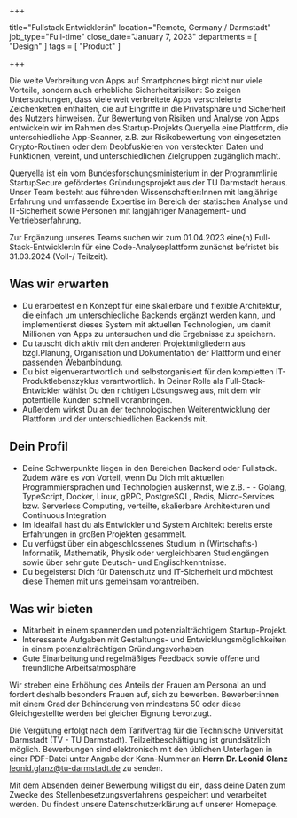+++

title="Fullstack Entwickler:in"
location="Remote, Germany / Darmstadt"
job_type="Full-time"
close_date="January 7, 2023"
departments = [ "Design" ]
tags = [ "Product" ]

+++


Die weite Verbreitung von Apps auf Smartphones birgt nicht nur viele Vorteile, sondern auch erhebliche Sicherheitsrisiken: So zeigen Untersuchungen, dass viele weit verbreitete Apps verschleierte Zeichenketten enthalten, die auf Eingriffe in die Privatsphäre und Sicherheit des Nutzers hinweisen. Zur Bewertung von Risiken und Analyse von Apps entwickeln wir im Rahmen des Startup-Projekts Queryella eine Plattform, die unterschiedliche App-Scanner, z.B. zur Risikobewertung von eingesetzten Crypto-Routinen oder dem Deobfuskieren von versteckten Daten und Funktionen, vereint, und unterschiedlichen Zielgruppen zugänglich macht. 

Queryella ist ein vom Bundesforschungsministerium in der Programmlinie StartupSecure gefördertes Gründungsprojekt aus der TU Darmstadt heraus. Unser Team besteht aus führenden Wissenschaftler:Innen mit langjährige Erfahrung und umfassende Expertise im Bereich der statischen Analyse und IT-Sicherheit sowie Personen mit langjähriger Management- und Vertriebserfahrung. 

Zur Ergänzung unseres Teams suchen wir zum 01.04.2023 eine(n) Full-Stack-Entwickler:In für eine Code-Analyseplattform zunächst befristet bis 31.03.2024 (Voll-/ Teilzeit).



## Was wir erwarten

- Du erarbeitest ein Konzept für eine skalierbare und flexible Architektur, die einfach um unterschiedliche Backends ergänzt werden kann, und implementierst dieses System mit aktuellen Technologien, um damit Millionen von Apps zu untersuchen und die Ergebnisse zu speichern.
- Du tauscht dich aktiv mit den anderen Projektmitgliedern aus bzgl.Planung, Organisation und Dokumentation der Plattform und einer passenden Webanbindung.
- Du bist eigenverantwortlich und selbstorganisiert für den kompletten IT-Produktlebenszyklus verantwortlich. In Deiner Rolle als Full-Stack-Entwickler wählst Du den richtigen Lösungsweg aus, mit dem wir potentielle Kunden schnell voranbringen.
- Außerdem wirkst Du an der technologischen Weiterentwicklung der Plattform und der unterschiedlichen Backends mit.

## Dein Profil

- Deine Schwerpunkte liegen in den Bereichen Backend oder Fullstack. Zudem wäre es von Vorteil, wenn Du Dich mit aktuellen Programmiersprachen und Technologien auskennst, wie z.B. - - Golang, TypeScript, Docker, Linux, gRPC, PostgreSQL, Redis, Micro-Services bzw. Serverless Computing, verteilte, skalierbare Architekturen und Continuous Integration
- Im Idealfall hast du als Entwickler und System Architekt bereits erste Erfahrungen in großen Projekten gesammelt.
- Du verfügst über ein abgeschlossenes Studium in (Wirtschafts-) Informatik, Mathematik, Physik oder vergleichbaren Studiengängen sowie über sehr gute Deutsch- und Englischkenntnisse.
- Du begeisterst Dich für Datenschutz und IT-Sicherheit und möchtest diese Themen mit uns gemeinsam vorantreiben.

## Was wir bieten

- Mitarbeit in einem spannenden und potenzialträchtigem Startup-Projekt. 
- Interessante Aufgaben mit Gestaltungs- und Entwicklungsmöglichkeiten in einem potenzialträchtigen Gründungsvorhaben
- Gute Einarbeitung und regelmäßiges Feedback sowie offene und freundliche Arbeitsatmosphäre


Wir streben eine Erhöhung des Anteils der Frauen am Personal an und fordert deshalb besonders Frauen auf, sich zu bewerben. Bewerber:innen mit einem Grad der Behinderung von mindestens 50 oder diese Gleichgestellte werden bei gleicher Eignung bevorzugt. 

Die Vergütung erfolgt nach dem Tarifvertrag für die Technische Universität Darmstadt (TV - TU Darmstadt). Teilzeitbeschäftigung ist grundsätzlich möglich.
Bewerbungen sind elektronisch mit den üblichen Unterlagen in einer PDF-Datei unter Angabe der Kenn-Nummer an **Herrn Dr. Leonid Glanz**  leonid.glanz@tu-darmstadt.de zu senden.

Mit dem Absenden deiner Bewerbung willigst du ein, dass deine Daten zum Zwecke des Stellenbesetzungsverfahrens gespeichert und verarbeitet werden. Du findest unsere Datenschutzerklärung auf unserer Homepage.
